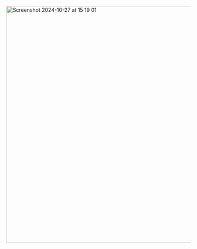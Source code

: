 <img width="645" alt="Screenshot 2024-10-27 at 15 19 01" src="https://github.com/user-attachments/assets/00acb610-8227-48ae-9c11-c0e844de2fc1">

